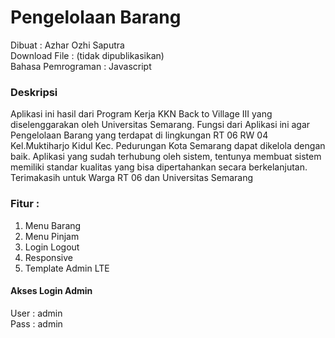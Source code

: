 # Pengelolaan Barang
Dibuat : Azhar Ozhi Saputra <br>
Download File : (tidak dipublikasikan) <br>
Bahasa Pemrograman : Javascript

### Deskripsi
Aplikasi ini hasil dari Program Kerja KKN Back to Village III yang diselenggarakan oleh Universitas Semarang. Fungsi dari Aplikasi ini agar Pengelolaan Barang yang terdapat di lingkungan RT 06 RW 04 Kel.Muktiharjo Kidul Kec. Pedurungan Kota Semarang dapat dikelola dengan baik. Aplikasi yang sudah terhubung oleh sistem, tentunya membuat sistem memiliki standar kualitas yang bisa dipertahankan secara berkelanjutan. Terimakasih untuk Warga RT 06 dan Universitas Semarang

### Fitur :
1. Menu Barang
2. Menu Pinjam
3. Login Logout
4. Responsive
5. Template Admin LTE

#### Akses Login Admin
User : admin <br>
Pass : admin

